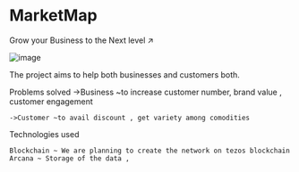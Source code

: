 # MarketMap
Grow your Business to the Next level ↗

![image](https://user-images.githubusercontent.com/95926324/170849926-20539ddf-5217-4c4e-8e58-19eba8e1ff49.png)

The project aims to help both businesses and customers both.

Problems solved
    ->Business ~to increase customer number, brand value , customer engagement

    ->Customer ~to avail discount , get variety among comodities

Technologies used
    
    Blockchain ~ We are planning to create the network on tezos blockchain
    Arcana ~ Storage of the data , 
    
